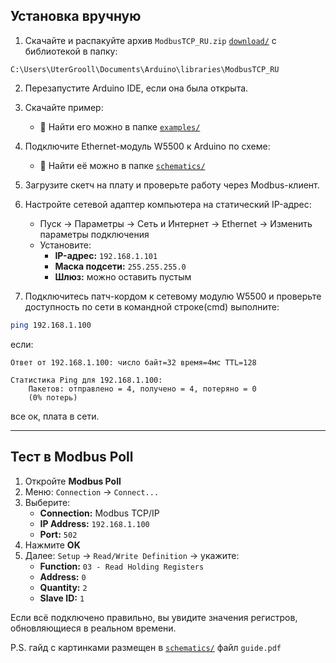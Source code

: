 ## Установка вручную

1. Скачайте и распакуйте архив `ModbusTCP_RU.zip` [`download/`](download/) с библиотекой в папку:

```
C:\Users\UterGrooll\Documents\Arduino\libraries\ModbusTCP_RU
```

2. Перезапустите Arduino IDE, если она была открыта.

3. Скачайте пример:

   - 📁 Найти его можно в папке [`examples/`](examples/)

4. Подключите Ethernet-модуль W5500 к Arduino по схеме:

   - 📁 Найти её можно в папке [`schematics/`](schematics/)

5. Загрузите скетч на плату и проверьте работу через Modbus-клиент.

6. Настройте сетевой адаптер компьютера на статический IP-адрес:

   - Пуск → Параметры → Сеть и Интернет → Ethernet → Изменить параметры подключения
   - Установите:
     - **IP-адрес:** `192.168.1.101`
     - **Маска подсети:** `255.255.255.0`
     - **Шлюз:** можно оставить пустым

7. Подключитесь патч-кордом к сетевому модулю W5500 и проверьте доступность по сети в командной строке(cmd) выполните:

```bash
ping 192.168.1.100
```
если:

```
Ответ от 192.168.1.100: число байт=32 время=4мс TTL=128

Статистика Ping для 192.168.1.100:
    Пакетов: отправлено = 4, получено = 4, потеряно = 0
    (0% потерь)
```

все ок, плата в сети.

---

## Тест в Modbus Poll

1. Откройте **Modbus Poll**
2. Меню: `Connection` → `Connect...`
3. Выберите:
   - **Connection:** Modbus TCP/IP
   - **IP Address:** `192.168.1.100`
   - **Port:** `502`
4. Нажмите **OK**
5. Далее: `Setup` → `Read/Write Definition` → укажите:
   - **Function:** `03 - Read Holding Registers`
   - **Address:** `0`
   - **Quantity:** `2`
   - **Slave ID:** `1`

Если всё подключено правильно, вы увидите значения регистров, обновляющиеся в реальном времени.

P.S. гайд с картинками размещен в [`schematics/`](schematics/) файл `guide.pdf`